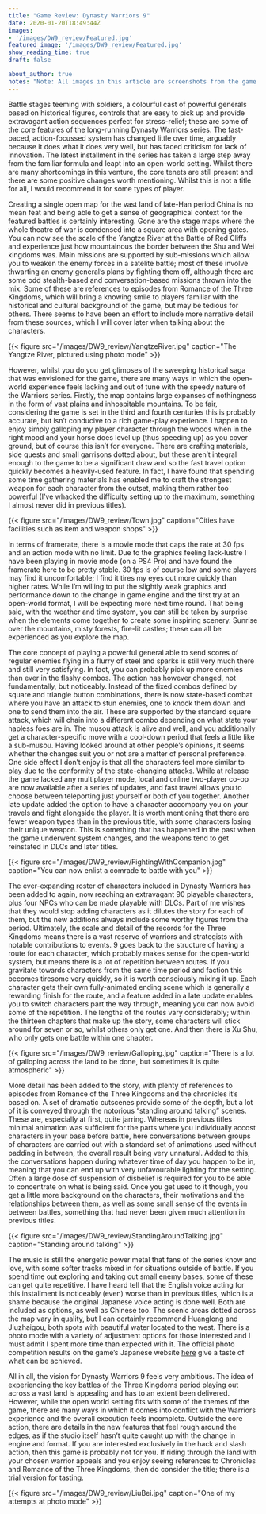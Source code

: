 ```yaml
---
title: "Game Review: Dynasty Warriors 9"
date: 2020-01-20T18:49:44Z
images: 
- '/images/DW9_review/Featured.jpg'
featured_image: '/images/DW9_review/Featured.jpg'
show_reading_time: true
draft: false

about_author: true
notes: "Note: All images in this article are screenshots from the game and copyright belongs to Koei Tecmo Games. Please do not re-upload or re-use anywhere."
---
```


Battle stages teeming with soldiers, a colourful cast of powerful generals based on historical figures, controls that are easy to pick up and provide extravagant action sequences perfect for stress-relief; these are some of the core features of the long-running Dynasty Warriors series. The fast-paced, action-focussed system has changed little over time, arguably because it does what it does very well, but has faced criticism for lack of innovation. The latest installment in the series has taken a large step away from the familiar formula and leapt into an open-world setting. Whilst there are many shortcomings in this venture, the core tenets are still present and there are some positive changes worth mentioning. Whilst this is not a title for all, I would recommend it for some types of player. 

Creating a single open map for the vast land of late-Han period China is no mean feat and being able to get a sense of geographical context for the featured battles is certainly interesting. Gone are the stage maps where the whole theatre of war is condensed into a square area with opening gates. You can now see the scale of the Yangtze River at the Battle of Red Cliffs and experience just how mountainous the border between the Shu and Wei kingdoms was. Main missions are supported by sub-missions which allow you to weaken the enemy forces in a satelite battle; most of these involve thwarting an enemy general’s plans by fighting them off, although there are some odd stealth-based and conversation-based missions thrown into the mix. Some of these are references to episodes from Romance of the Three Kingdoms, which will bring a knowing smile to players familiar with the historical and cultural background of the game, but may be tedious for others. There seems to have been an effort to include more narrative detail from these sources, which I will cover later when talking about the characters. 

{{< figure src="/images/DW9_review/YangtzeRiver.jpg" caption="The Yangtze River, pictured using photo mode" >}}

However, whilst you do you get glimpses of the sweeping historical saga that was envisioned for the game, there are many ways in which the open-world experience feels lacking and out of tune with the speedy nature of the Warriors series. Firstly, the map contains large expanses of nothingness in the form of vast plains and inhospitable mountains. To be fair, considering the game is set in the third and fourth centuries this is probably accurate, but isn’t conducive to a rich game-play experience. I happen to enjoy simply galloping my player character through the woods when in the right mood and your horse does level up (thus speeding up) as you cover ground, but of course this isn’t for everyone. There are crafting materials, side quests and small garrisons dotted about, but these aren’t integral enough to the game to be a significant draw and so the fast travel option quickly becomes a heavily-used feature. In fact, I have found that spending some time gathering materials has enabled me to craft the strongest weapon for each character from the outset, making them rather too powerful (I’ve whacked the difficulty setting up to the maximum, something I almost never did in previous titles). 

{{< figure src="/images/DW9_review/Town.jpg" caption="Cities have facilities such as item and weapon shops" >}}

In terms of framerate, there is a movie mode that caps the rate at 30 fps and an action mode with no limit. Due to the graphics feeling lack-lustre I have been playing in movie mode (on a PS4 Pro) and have found the framerate here to be pretty stable. 30 fps is of course low and some players may find it uncomfortable; I find it tires my eyes out more quickly than higher rates. While I’m willing to put the slightly weak graphics and performance down to the change in game engine and the first try at an open-world format, I will be expecting more next time round. That being said, with the weather and time system, you can still be taken by surprise when the elements come together to create some inspiring scenery. Sunrise over the mountains, misty forests, fire-lit castles; these can all be experienced as you explore the map.

The core concept of playing a powerful general able to send scores of regular enemies flying in a flurry of steel and sparks is still very much there and still very satisfying. In fact, you can probably pick up more enemies than ever in the flashy combos. The action has however changed, not fundamentally, but noticeably. Instead of the fixed combos defined by square and triangle button combinations, there is now state-based combat where you have an attack to stun enemies, one to knock them down and one to send them into the air. These are supported by the standard square attack, which will chain into a different combo depending on what state your hapless foes are in. The musou attack is alive and well, and you additionally get a character-specific move with a cool-down period that feels a little like a sub-musou. Having looked around at other people’s opinions, it seems whether the changes suit you or not are a matter of personal preference. One side effect I don’t enjoy is that all the characters feel more similar to play due to the conformity of the state-changing attacks. While at release the game lacked any multiplayer mode, local and online two-player co-op are now available after a series of updates, and fast travel allows you to choose between teleporting just yourself or both of you together. Another late update added the option to have a character accompany you on your travels and fight alongside the player. It is worth mentioning that there are fewer weapon types than in the previous title, with some characters losing their unique weapon. This is something that has happened in the past when the game underwent system changes, and the weapons tend to get reinstated in DLCs and later titles. 

{{< figure src="/images/DW9_review/FightingWithCompanion.jpg" caption="You can now enlist a comrade to battle with you" >}}

The ever-expanding roster of characters included in Dynasty Warriors has been added to again, now reaching an extravagant 90 playable characters, plus four NPCs who can be made playable with DLCs. Part of me wishes that they would stop adding characters as it dilutes the story for each of them, but the new additions always include some worthy figures from the period. Ultimately, the scale and detail of the records for the Three Kingdoms means there is a vast reserve of warriors and strategists with notable contributions to events. 9 goes back to the structure of having a route for each character, which probably makes sense for the open-world system, but means there is a lot of repetition between routes. If you gravitate towards characters from the same time period and faction this becomes tiresome very quickly, so it is worth consciously mixing it up. Each character gets their own fully-animated ending scene which is generally a rewarding finish for the route, and a feature added in a late update enables you to switch characters part the way through, meaning you can now avoid some of the repetition. The lengths of the routes vary considerably; within the thirteen chapters that make up the story, some characters will stick around for seven or so, whilst others only get one. And then there is Xu Shu, who only gets one battle within one chapter. 

{{< figure src="/images/DW9_review/Galloping.jpg" caption="There is a lot of galloping across the land to be done, but sometimes it is quite atmospheric" >}}

More detail has been added to the story, with plenty of references to episodes from Romance of the Three Kingdoms and the chronicles it’s based on. A set of dramatic cutscenes provide some of the depth, but a lot of it is conveyed through the notorious “standing around talking” scenes. These are, especially at first, quite jarring. Whereas in previous titles minimal animation was sufficient for the parts where you individually accost characters in your base before battle, here conversations between groups of characters are carried out with a standard set of animations used without padding in between, the overall result being very unnatural. Added to this, the conversations happen during whatever time of day you happen to be in, meaning that you can end up with very unfavourable lighting for the setting. Often a large dose of suspension of disbelief is required for you to be able to concentrate on what is being said. Once you get used to it though, you get a little more background on the characters, their motivations and the relationships between them, as well as some small sense of the events in between battles, something that had never been given much attention in previous titles.

{{< figure src="/images/DW9_review/StandingAroundTalking.jpg" caption="Standing around talking" >}}

The music is still the energetic power metal that fans of the series know and love, with some softer tracks mixed in for situations outside of battle. If you spend time out exploring and taking out small enemy bases, some of these can get quite repetitive. I have heard tell that the English voice acting for this installment is noticeably (even) worse than in previous titles, which is a shame because the original Japanese voice acting is done well. Both are included as options, as well as Chinese too. The scenic areas dotted across the map vary in quality, but I can certainly recommend Huanglong and Jiuzhaigou, both spots with beautiful water located to the west. There is a photo mode with a variety of adjustment options for those interested and I must admit I spent more time than expected with it. The official photo competition results on the game’s Japanese website [here](https://www.gamecity.ne.jp/smusou8/campaign_20190801_02.html) give a taste of what can be achieved. 

All in all, the vision for Dynasty Warriors 9 feels very ambitious. The idea of experiencing the key battles of the Three Kingdoms period playing out across a vast land is appealing and has to an extent been delivered. However, while the open world setting fits with some of the themes of the game, there are many ways in which it comes into conflict with the Warriors experience and the overall execution feels incomplete. Outside the core action, there are details in the new features that feel rough around the edges, as if the studio itself hasn’t quite caught up with the change in engine and format. If you are interested exclusively in the hack and slash action, then this game is probably not for you. If riding through the land with your chosen warrior appeals and you enjoy seeing references to Chronicles and Romance of the Three Kingdoms, then do consider the title; there is a trial version for tasting. 

{{< figure src="/images/DW9_review/LiuBei.jpg" caption="One of my attempts at photo mode" >}}





